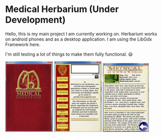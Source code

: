 # Medical Herbarium (Under Development)

Hello, this is my main project I am currently working on. 
Herbarium works on android phones and as a desktop application.
I am using the LibGdx Framework here.

I'm still testing a lot of things to make them fully functional.  :smiley:

![alt text](https://github.com/Stormery/Herbarium/blob/master/android/assets/GitHub/Herba01.png)
![alt text](https://github.com/Stormery/Herbarium/blob/master/android/assets/GitHub/Herba02.png)
![alt text](https://github.com/Stormery/Herbarium/blob/master/android/assets/GitHub/Herba03.png)


